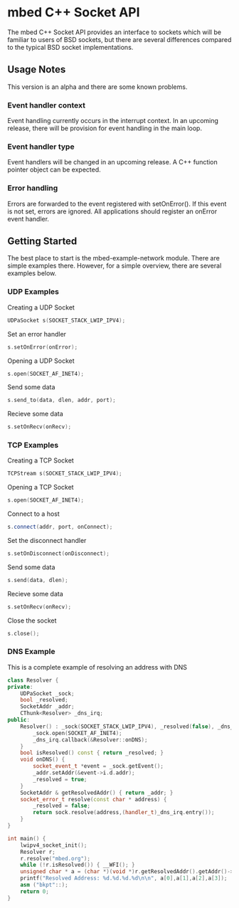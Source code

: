 # mbed C++ Socket API
The mbed C++ Socket API provides an interface to sockets which will be familiar to users of BSD sockets, but there are several differences compared to the typical BSD socket implementations.

## Usage Notes
This version is an alpha and there are some known problems.
### Event handler context
Event handling currently occurs in the interrupt context.  In an upcoming release, there will be provision for event handling in the main loop.
### Event handler type
Event handlers will be changed in an upcoming release.  A C++ function pointer object can be expected.
### Error handling
Errors are forwarded to the event registered with setOnError().  If this event is not set, errors are ignored.  All applications should register an onError event handler.

## Getting Started
The best place to start is the mbed-example-network module.  There are simple examples there.  However, for a simple overview, there are several examples below.



### UDP Examples
Creating a UDP Socket
```C++
UDPaSocket s(SOCKET_STACK_LWIP_IPV4);
```
Set an error handler
```C++
s.setOnError(onError);
```
Opening a UDP Socket
```C++
s.open(SOCKET_AF_INET4);
```
Send some data
```C++
s.send_to(data, dlen, addr, port);
```
Recieve some data
```C++
s.setOnRecv(onRecv);
```

### TCP Examples
Creating a TCP Socket
```C++
TCPStream s(SOCKET_STACK_LWIP_IPV4);
```
Opening a TCP Socket
```C++
s.open(SOCKET_AF_INET4);
```
Connect to a host
```C++
s.connect(addr, port, onConnect);
```
Set the disconnect handler
```C++
s.setOnDisconnect(onDisconnect);
```
Send some data
```C++
s.send(data, dlen);
```
Recieve some data
```C++
s.setOnRecv(onRecv);
```
Close the socket
```C++
s.close();
```

### DNS Example
This is a complete example of resolving an address with DNS
```C++
class Resolver {
private:
	UDPaSocket _sock;
	bool _resolved;
	SocketAddr _addr;
	CThunk<Resolver> _dns_irq;
public:
	Resolver() : _sock(SOCKET_STACK_LWIP_IPV4), _resolved(false), _dns_irq(this) {
		_sock.open(SOCKET_AF_INET4);
		_dns_irq.callback(&Resolver::onDNS);
	}
	bool isResolved() const { return _resolved; } 
	void onDNS() {
        socket_event_t *event = _sock.getEvent();
        _addr.setAddr(&event->i.d.addr);
		_resolved = true;
	}
	SocketAddr & getResolvedAddr() { return _addr; }
	socket_error_t resolve(const char * address) {
		_resolved = false;
		return sock.resolve(address,(handler_t)_dns_irq.entry());
	}
}

int main() {
    lwipv4_socket_init();
	Resolver r;
	r.resolve("mbed.org");
	while (!r.isResolved()) { __WFI(); }
	unsigned char * a = (char *)(void *)r.getResolvedAddr().getAddr()->storage
	printf("Resolved Address: %d.%d.%d.%d\n\n", a[0],a[1],a[2],a[3]);			
    asm ("bkpt"::);
	return 0;
}
```